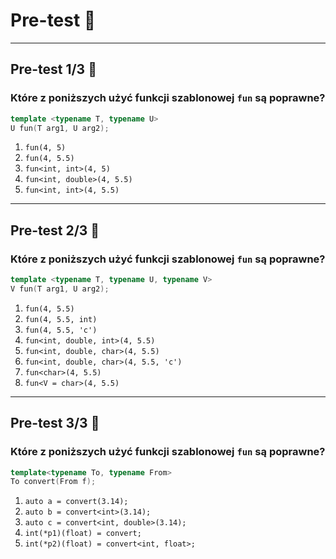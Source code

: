 # Pre-test 🤯

___

## Pre-test 1/3 🤯

### Które z poniższych użyć funkcji szablonowej `fun` są poprawne?

```cpp
template <typename T, typename U>
U fun(T arg1, U arg2);
```

1. <code>fun(4, 5)</code>
2. <code>fun(4, 5.5)</code>
3. <code>fun&lt;int, int&gt;(4, 5)</code>
4. <code>fun&lt;int, double&gt;(4, 5.5)</code>
5. <code>fun&lt;int, int&gt;(4, 5.5)</code>

___
<!-- .slide: style="font-size: 0.9em" -->

## Pre-test 2/3 🤯

### Które z poniższych użyć funkcji szablonowej `fun` są poprawne?

```cpp
template <typename T, typename U, typename V>
V fun(T arg1, U arg2);
```

1. <code>fun(4, 5.5)</code>
2. <code>fun(4, 5.5, int)</code>
3. <code>fun(4, 5.5, 'c')</code>
4. <code>fun&lt;int, double, int&gt;(4, 5.5)</code>
5. <code>fun&lt;int, double, char&gt;(4, 5.5)</code>
6. <code>fun&lt;int, double, char&gt;(4, 5.5, 'c')</code>
7. <code>fun&lt;char&gt;(4, 5.5)</code>
8. <code>fun&lt;V = char&gt;(4, 5.5)</code>

___
<!-- .slide: style="font-size: 0.95em" -->

## Pre-test 3/3 🤯

### Które z poniższych użyć funkcji szablonowej `fun` są poprawne?

```cpp
template<typename To, typename From>
To convert(From f);
```

1. <code>auto a = convert(3.14);</code>
2. <code>auto b = convert&lt;int&gt;(3.14);</code>
3. <code>auto c = convert&lt;int, double&gt;(3.14);</code>
4. <code>int(*p1)(float) = convert;</code>
5. <code>int(*p2)(float) = convert&lt;int, float&gt;;</code>
